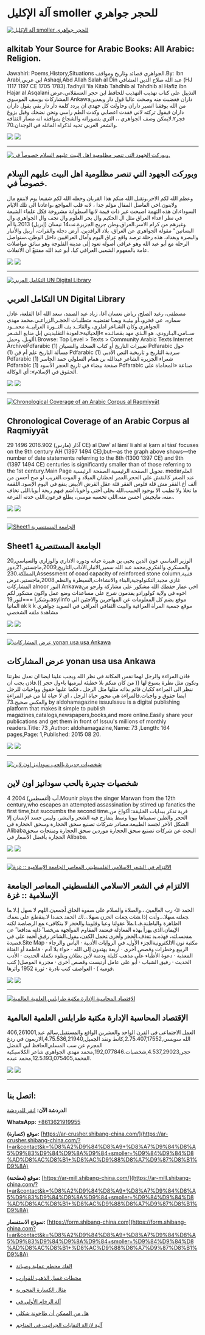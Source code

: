 # آلة الإكليل smoller للحجر جواهري

<a href="https://swt.shibang-china.com/?l=ar&img&k=%D8%A2%D9%84%D8%A9+%D8%A7%D9%84%D8%A5%D9%83%D9%84%D9%8A%D9%84+smoller+%D9%84%D9%84%D8%AD%D8%AC%D8%B1+%D8%AC%D9%88%D8%A7%D9%87%D8%B1%D9%8A" target="_blank">![آلة الإكليل smoller للحجر جواهري](http://static.shibang-china.com/all-800x300/92.jpg)</a>

## alkitab Your Source for Arabic Books: All Arabic: Religion.
Jawahiri: Poems,History,Situations الجواهري قصائد وتاريخ ومواقف.By: Ibn Arabi,ابن عربي Ashaqi,Abd Allah Salah al Din عبد الله صلاح الدين العشاقي (HJ 1117 1197 CE 1705 1783).Tadhyil &#39;ila Kitab Tahdhib al Tahdhib al Hafiz ibn Hajar al Asqalani التذييل على كتاب تهذيب التهذيب للحافظ ابن حجر العسقلاني.عرض المشاركات يوسف الموسوي Ankawaداران فغضبت منه وصحت عاليا قول دار وبعدين من الله يوفقنا اتصير داران وحاولت كل جهدي ان يردد كلمة دار دار بقي يقول داران داران فيقول تركته لاني فقدت اعصابي وكدت الطم راسي ونحن نضحك وقبل بزوغ فجر٢.لايمكن وصف الجواهري ،، الثري بتصوراته والشجاع بمواقفه انه مسار الثقافه والشعر العربي تحيه لذكراه الماثله في الوجدان.70.


<a href="https://whatsapp.shibangsoft.com/WhatsApp.php" target="_blank" title="WhatsApp">![](http://static.shibang-china.com/icon/whatsapp.png)</a> <a href="https://swt.shibang-china.com/?l=ar&icon&k=%D8%A2%D9%84%D8%A9+%D8%A7%D9%84%D8%A5%D9%83%D9%84%D9%8A%D9%84+smoller+%D9%84%D9%84%D8%AD%D8%AC%D8%B1+%D8%AC%D9%88%D8%A7%D9%87%D8%B1%D9%8A" target="_blank">![](http://static.shibang-china.com/icon/chat-ar.png)</a>

---

<a href="https://swt.shibang-china.com/?l=ar&img&k=%D8%A2%D9%84%D8%A9+%D8%A7%D9%84%D8%A5%D9%83%D9%84%D9%8A%D9%84+smoller+%D9%84%D9%84%D8%AD%D8%AC%D8%B1+%D8%AC%D9%88%D8%A7%D9%87%D8%B1%D9%8A" target="_blank">![وبوركت الجهود التي تنصر مظلومية اهل البيت عليهم السلام خصوصاً في.](http://static.shibang-china.com/all-800x300/1018.jpg)</a>

## وبوركت الجهود التي تنصر مظلومية اهل البيت عليهم السلام خصوصاً في.
وعظم الله لكم الاجر.وتقبل الله منكم هذا القربان.وجعله الله لكم شفيعا يوم لاينفع مال ولابنون.اخي الفاضل المقال مؤلم جدا ، لانه قلب المواجع ،واعادنا الى تلك الايام السوداء.ان هذه التهمة اصبحت غير ذات قيمة لانها اسطوانة مشروخة فكل علماء الشيعة في نظر اعداء العراق مثل ال الحكيم وال بحر العلوم وال نجف وال الجواهري وال وغيرهم من كرام الاسر.العراق.وطن جريح الجزيرة.نت14 نيسان (إبريل) 2013.يا أم البساتين&quot; مقولة الجواهري عن العراق، بلاد الرافدين، أرض دجلة والفرات، أربيل والأنبار والبصرة وبغداد، هذه رحلة ترصد واقع عراق اليوم وآمال العراقيين داخل الوطن،.سنواصل الرحلة مع أبو عبد الله وهو عراقي أصوله تعود إلى مدينة الفلوجة وهو سائق مواصلات عامة بالمفهوم الشعبي العراقي كيا، أبو عبد الله مقتنعٌ أن الانفلات.


<a href="https://whatsapp.shibangsoft.com/WhatsApp.php" target="_blank" title="WhatsApp">![](http://static.shibang-china.com/icon/whatsapp.png)</a> <a href="https://swt.shibang-china.com/?l=ar&icon&k=%D8%A2%D9%84%D8%A9+%D8%A7%D9%84%D8%A5%D9%83%D9%84%D9%8A%D9%84+smoller+%D9%84%D9%84%D8%AD%D8%AC%D8%B1+%D8%AC%D9%88%D8%A7%D9%87%D8%B1%D9%8A" target="_blank">![](http://static.shibang-china.com/icon/chat-ar.png)</a>

---

<a href="https://swt.shibang-china.com/?l=ar&img&k=%D8%A2%D9%84%D8%A9+%D8%A7%D9%84%D8%A5%D9%83%D9%84%D9%8A%D9%84+smoller+%D9%84%D9%84%D8%AD%D8%AC%D8%B1+%D8%AC%D9%88%D8%A7%D9%87%D8%B1%D9%8A" target="_blank">![التكامل العربي UN Digital Library](http://static.shibang-china.com/all-800x300/1059.jpg)</a>

## التكامل العربي UN Digital Library
مصطفى، رغيد الصلح، رياض نعسان آغا، زياد عبد الصمد، سعد الله آغا القلعة، عادل سماره، عي فخرو،.أو بيئيـة وبمـا تقتضيـه متطلبـات الحجـر.الزراعـي.محمد مهدي الجواهري.وكان الشـاعر املري،.والقائــد يف الثــورة العرابيــة محمــود ســامي.البـارودي، هو الـذي مهد بقصائـده »اإلحيائية«.لعودة التقليديني إىل منابع الشـعر األوىل، وحمل.Browse: Top Level &gt; Texts &gt; Community Arabic Texts Internet ArchivePdfarabic تغييرات التاريخ أو کتاب الضحك والنسيان (1) Pdfarabic حول مسألة التاريخ علم أم فن (1) Pdfarabic سردية التاريخ و تاريخية النص الأدبي (1) Pdfarabic شعراء الجزیرة الشاعر عبدالله بن همام السلولي حمد الجاسر (1) Pdfarabic صفحة بيضاء في تاريخ الحجر الأسود (1) Pdfarabic صناعة «المحاماة علی الحقوق في الإسلام»: أي الوکالة.


<a href="https://whatsapp.shibangsoft.com/WhatsApp.php" target="_blank" title="WhatsApp">![](http://static.shibang-china.com/icon/whatsapp.png)</a> <a href="https://swt.shibang-china.com/?l=ar&icon&k=%D8%A2%D9%84%D8%A9+%D8%A7%D9%84%D8%A5%D9%83%D9%84%D9%8A%D9%84+smoller+%D9%84%D9%84%D8%AD%D8%AC%D8%B1+%D8%AC%D9%88%D8%A7%D9%87%D8%B1%D9%8A" target="_blank">![](http://static.shibang-china.com/icon/chat-ar.png)</a>

---

<a href="https://swt.shibang-china.com/?l=ar&img&k=%D8%A2%D9%84%D8%A9+%D8%A7%D9%84%D8%A5%D9%83%D9%84%D9%8A%D9%84+smoller+%D9%84%D9%84%D8%AD%D8%AC%D8%B1+%D8%AC%D9%88%D8%A7%D9%87%D8%B1%D9%8A" target="_blank">![Chronological Coverage of an Arabic Corpus al Raqmiyyāt](http://static.shibang-china.com/all-800x300/107.jpg)</a>

## Chronological Coverage of an Arabic Corpus al Raqmiyyāt
29 آذار (مارس) 2016.902 1496 CE) al Ḍawʾ al lāmiʿ li ahl al ḳarn al tāsiʿ focuses on the 9th century AH (1397 1494 CE),but—as the graph above shows—the number of date statements referring to the 8th (1300 1397 CE) and 9th (1397 1494 CE) centuries is significantly smaller than of those referring to the 1st century.Main Page تحويل الصفحة الرئيسية الصفحة الرئيسية. medarالعلم عند الصغر كالنقش على الحجر.العمر لحظتان الميلاد و الموت.الغريب لو صح أحسن من ألف أخ.الفقر مش قلة فلوس الفقر قلة عقل.القرش الأبيض ينفع في اليوم الإسود.اللقمة ما تحلا ولا تطيب الا بوجود الحبيب.الله يخلي أختي وأخويا،أشم فيهم ريحة أبويا.اللى تخاف منه، مايجيش أحسن منه.اللى تحسبه موسى، يطلع فرعون.اللى خدته القرعة،.


<a href="https://whatsapp.shibangsoft.com/WhatsApp.php" target="_blank" title="WhatsApp">![](http://static.shibang-china.com/icon/whatsapp.png)</a> <a href="https://swt.shibang-china.com/?l=ar&icon&k=%D8%A2%D9%84%D8%A9+%D8%A7%D9%84%D8%A5%D9%83%D9%84%D9%8A%D9%84+smoller+%D9%84%D9%84%D8%AD%D8%AC%D8%B1+%D8%AC%D9%88%D8%A7%D9%87%D8%B1%D9%8A" target="_blank">![](http://static.shibang-china.com/icon/chat-ar.png)</a>

---

<a href="https://swt.shibang-china.com/?l=ar&img&k=%D8%A2%D9%84%D8%A9+%D8%A7%D9%84%D8%A5%D9%83%D9%84%D9%8A%D9%84+smoller+%D9%84%D9%84%D8%AD%D8%AC%D8%B1+%D8%AC%D9%88%D8%A7%D9%87%D8%B1%D9%8A" target="_blank">![Sheet1 الجامعة المستنصرية](http://static.shibang-china.com/all-800x300/1450.jpg)</a>

## Sheet1 الجامعة المستنصرية
20,الوزير العباسي عون الدين يحيى بن هبيرة حياته ودوره الاداري والوزاري والسياسي والعسكري والفكري,محمد عبد الله سمير,الانبار,الآداب,التاريخ,2009,ماجستير.21,دور المملكة.230,Assessment of coad capacity of reinforced stone column,قتبية غازي مجيد,التكنولوجية,البناء والانشاءات,السيطرة والنظم,2008,ماجستير.عرض المشاركات alnoor النور Ankawaاخي عمار حفظك الله مشكور علي مشاركة وارجو من اخوه في ولاية كولورادو يقدمون شرح علي مساعدات وضع عمل واكون مشكور لكم وشكرا ===لنور.19.asylinfo موقع يضم كل المعلومات عن المهاجرين والاجئين الي المانيا ak k k موقع جمعية المرأة العراقية والبيت الثقافي العراقي في السويد جواهري مشاهدة ملفه الشخصي


<a href="https://whatsapp.shibangsoft.com/WhatsApp.php" target="_blank" title="WhatsApp">![](http://static.shibang-china.com/icon/whatsapp.png)</a> <a href="https://swt.shibang-china.com/?l=ar&icon&k=%D8%A2%D9%84%D8%A9+%D8%A7%D9%84%D8%A5%D9%83%D9%84%D9%8A%D9%84+smoller+%D9%84%D9%84%D8%AD%D8%AC%D8%B1+%D8%AC%D9%88%D8%A7%D9%87%D8%B1%D9%8A" target="_blank">![](http://static.shibang-china.com/icon/chat-ar.png)</a>

---

<a href="https://swt.shibang-china.com/?l=ar&img&k=%D8%A2%D9%84%D8%A9+%D8%A7%D9%84%D8%A5%D9%83%D9%84%D9%8A%D9%84+smoller+%D9%84%D9%84%D8%AD%D8%AC%D8%B1+%D8%AC%D9%88%D8%A7%D9%87%D8%B1%D9%8A" target="_blank">![عرض المشاركات yonan usa usa Ankawa](http://static.shibang-china.com/all-800x300/241.jpg)</a>

## عرض المشاركات yonan usa usa Ankawa
فاذن المراءة والرجل لهما نفس المكانة في نظر الله ويجب علينا ايضا ان نعدل نظرتنا وتكون مثل نظرة يسوع لها (( من كان منكم بلا خطيئة ليرميها باءول حجر )).فاذن يجب ان ننظر الى المراءة ككيان قائم بذاته مثلها مثل الرجل ، فكما عليها حقوق وواجبات للرجل ايضا حقوق و واجبات.فالمراءة هي محور حياة الرجل ، اي لا حياة لنا من غير المراءة والعكس صحيح.73 by aldohamagazine issuuIssuu is a digital publishing platform that makes it simple to publish magazines,catalogs,newspapers,books,and more online.Easily share your publications and get them in front of Issuu&#39;s millions of monthly readers.Title: 73 ,Author: aldohamagazine,Name: 73 ,Length: 164 pages,Page: 1,Published: 2015 08 20.


<a href="https://whatsapp.shibangsoft.com/WhatsApp.php" target="_blank" title="WhatsApp">![](http://static.shibang-china.com/icon/whatsapp.png)</a> <a href="https://swt.shibang-china.com/?l=ar&icon&k=%D8%A2%D9%84%D8%A9+%D8%A7%D9%84%D8%A5%D9%83%D9%84%D9%8A%D9%84+smoller+%D9%84%D9%84%D8%AD%D8%AC%D8%B1+%D8%AC%D9%88%D8%A7%D9%87%D8%B1%D9%8A" target="_blank">![](http://static.shibang-china.com/icon/chat-ar.png)</a>

---

<a href="https://swt.shibang-china.com/?l=ar&img&k=%D8%A2%D9%84%D8%A9+%D8%A7%D9%84%D8%A5%D9%83%D9%84%D9%8A%D9%84+smoller+%D9%84%D9%84%D8%AD%D8%AC%D8%B1+%D8%AC%D9%88%D8%A7%D9%87%D8%B1%D9%8A" target="_blank">![شخصيات جديرة بالحب سودانيز اون لاين](http://static.shibang-china.com/all-800x300/900.jpg)</a>

## شخصيات جديرة بالحب سودانيز اون لاين
4 آب (أغسطس) 2004.Mounir plays the singer Marwan from the 12th century,who escapes an attempted assassination by stirred up fanatics the first time,but succumbs the second time.قرية تذكر ببدايات الخليقة: أكواخ من الحجر والطين سميناها بيوتا وسط يتمازج فيه الشجر والبشر، وليس جسد الإنسان إلا الشكل الآخر لجسد الطبيعة.مصادر شركات تصنيع سحق الحجارة وسحق الحجارة في Alibabaالبحث عن شركات تصنيع سحق الحجارة موردين سحق الحجارة ومنتجات سحق الحجارة بأفضل الأسعار في Alibaba.


<a href="https://whatsapp.shibangsoft.com/WhatsApp.php" target="_blank" title="WhatsApp">![](http://static.shibang-china.com/icon/whatsapp.png)</a> <a href="https://swt.shibang-china.com/?l=ar&icon&k=%D8%A2%D9%84%D8%A9+%D8%A7%D9%84%D8%A5%D9%83%D9%84%D9%8A%D9%84+smoller+%D9%84%D9%84%D8%AD%D8%AC%D8%B1+%D8%AC%D9%88%D8%A7%D9%87%D8%B1%D9%8A" target="_blank">![](http://static.shibang-china.com/icon/chat-ar.png)</a>

---

<a href="https://swt.shibang-china.com/?l=ar&img&k=%D8%A2%D9%84%D8%A9+%D8%A7%D9%84%D8%A5%D9%83%D9%84%D9%8A%D9%84+smoller+%D9%84%D9%84%D8%AD%D8%AC%D8%B1+%D8%AC%D9%88%D8%A7%D9%87%D8%B1%D9%8A" target="_blank">![الالتزام في الشعر الاسلامي الفلسطيني المعاصر الجامعة الإسلامية :: غزة](http://static.shibang-china.com/all-800x300/178.jpg)</a>

## الالتزام في الشعر الاسلامي الفلسطيني المعاصر الجامعة الإسلامية :: غزة
ﺍﻟﺤﻤﺩ ﷲ ﺭﺏ ﺍﻟﻌﺎﻟﻤﻴﻥ.،.ﻭﺍﻟﺼﻼﺓ ﻭﺍﻟﺴﻼﻡ ﻋﻠﻰ ﺼﻔﻭﺓ ﺍﻟﺨﻠﻕ ﺃﺠﻤﻌﻴﻥ.ﺍﻟﻠﻬﻡ ﻻ ﺴﻬل ﺇ.ﻻ ﻤﺎ ﺠﻌﻠﺘﻪ ﺴﻬﻼ.،.ﻭﺃﻨﺕ ﺇﺫﺍ ﺸﺌﺕ ﺠﻌﻠﺕ ﺍﻟﺤﺯﻥ ﺴﻬﻼ.،.ﻟﻙ ﺍﻟﺤﻤﺩ ﺤﻤـﺩﺍ ﻻ.ﻴﻨﻘﻁﻊ ﻋﻠﻰ ﻨﻌﻤﻙ ﺍﻟﻅﺎﻫﺭﺓ ﻭﺍﻟﺒﺎﻁﻨﺔ.ﻓ،.ﺎ.ﻤﻸ ﻋﻘﻭﻟﻨﺎ ﻭﻋﻴﺎ ﻭﻗﻠﻭﺒﻨﺎ.ﻭﺍﻟﺤﺠﺭ ﻻ ﻴﺘﻜﺎﻓﻰﺀ ﻤﻊ ﺍﻟﺭﺼﺎﺼﺔ ﻟﻜﻨﻪ ﺍﻹﻴﻤﺎﻥ.ﺍﻟﺫﻱ ﻴﻬﺯﺃ ﺒﻬﺫﻩ ﺍﻟﻤﻌﺎﺩﻟﺔ ﻓﻴﻌﺘﻤﺩ ﺍﻟﻤﻘﺎﻭﻡ ﺍﻟﻤﻭﺍﺠﻬﺔ ﻤﺭﺨﺼﺎﹰ ﺫﺍﺘﻪ ﻤﺩﺍﻓﻌﺎﹰ ﻋﻥ ﻤﻘﺩﺴ.ﺎﺘﻪ، ﻓﻬﺫﻩ.ﻴﺩ ﺘﻘﺫﻑ.ﺍﻟﺤﺠﺭ ﻭﺃﺨﺭﻯ ﺘﺤﻤل ﺍﻟﻜﻔﻥ،.ﻴﻘﻭل.ﺍﻟﺸﺎﻋﺭ ﺭﻓﻴﻕ ﺃﺤﻤﺩ ﻋﻠﻲ ﻓﻲ ﻗﺼﻴﺩﺓ.Site Map مكتبة نون الالكترونيةالجزء الأول، في الروايات الأدبية &middot; اليأس والرجاء &middot; الربيع وخطرات وقصص أخرى &middot; أربعة يهتدون إلى الله &middot; حواء بلا آدم &middot; فاطمة أو الفتاة المعذبة &middot; دعوة الأطباء على مذهب كليلة ودمنة لابن بطلان ويتلوه تكملة الحديث &middot; الأدب الحديث &middot; رفيق الشباب &middot; أبو علي عامل أرتيست وقصص أخرى &middot; مجزرة الموصل( كتب قومية ) &middot; العواصف كتب نادرة &middot; ثورة 1952 وأثرها.


<a href="https://whatsapp.shibangsoft.com/WhatsApp.php" target="_blank" title="WhatsApp">![](http://static.shibang-china.com/icon/whatsapp.png)</a> <a href="https://swt.shibang-china.com/?l=ar&icon&k=%D8%A2%D9%84%D8%A9+%D8%A7%D9%84%D8%A5%D9%83%D9%84%D9%8A%D9%84+smoller+%D9%84%D9%84%D8%AD%D8%AC%D8%B1+%D8%AC%D9%88%D8%A7%D9%87%D8%B1%D9%8A" target="_blank">![](http://static.shibang-china.com/icon/chat-ar.png)</a>

---

<a href="https://swt.shibang-china.com/?l=ar&img&k=%D8%A2%D9%84%D8%A9+%D8%A7%D9%84%D8%A5%D9%83%D9%84%D9%8A%D9%84+smoller+%D9%84%D9%84%D8%AD%D8%AC%D8%B1+%D8%AC%D9%88%D8%A7%D9%87%D8%B1%D9%8A" target="_blank">![الإقتصاد المحاسبة الإدارة مكتبة طرابلس العلمية العالمية](http://static.shibang-china.com/all-800x300/707.jpg)</a>

## الإقتصاد المحاسبة الإدارة مكتبة طرابلس العلمية العالمية
406,261001,العمل الاجتماعى فى القرن الواحد والعشرين الواقع والمستقبل,سالم عبد الله سويسي,2.75.407,17552,كانط ونقد الجميل,4.75.536,21940,الاربعون في ردع المجرم عن سب المسلم,الحافظ ابي الفضل حجر,4.537,29023,شخصيات.192,077846,محمد مهدي الجواهري شاعر الكلاسيكية الفخمة,12.5.193,075405,محمد عبده.

<a href="https://whatsapp.shibangsoft.com/WhatsApp.php" target="_blank" title="WhatsApp">![](http://static.shibang-china.com/icon/whatsapp.png)</a> <a href="https://swt.shibang-china.com/?l=ar&icon&k=%D8%A2%D9%84%D8%A9+%D8%A7%D9%84%D8%A5%D9%83%D9%84%D9%8A%D9%84+smoller+%D9%84%D9%84%D8%AD%D8%AC%D8%B1+%D8%AC%D9%88%D8%A7%D9%87%D8%B1%D9%8A" target="_blank">![](http://static.shibang-china.com/icon/chat-ar.png)</a>

---
## اتصل بنا:

**الدردشة الآن:** [انقر للدردشة](https://swt.shibang-china.com?l=ar&contact&k=%D8%A2%D9%84%D8%A9+%D8%A7%D9%84%D8%A5%D9%83%D9%84%D9%8A%D9%84+smoller+%D9%84%D9%84%D8%AD%D8%AC%D8%B1+%D8%AC%D9%88%D8%A7%D9%87%D8%B1%D9%8A)

**WhatsApp:**  [+8613621919955](https://whatsapp.shibangsoft.com/WhatsApp.php)

**موقع (كسارة):** [https://ar-crusher.shibang-china.com/](https://ar-crusher.shibang-china.com/?l=ar&contact&k=%D8%A2%D9%84%D8%A9+%D8%A7%D9%84%D8%A5%D9%83%D9%84%D9%8A%D9%84+smoller+%D9%84%D9%84%D8%AD%D8%AC%D8%B1+%D8%AC%D9%88%D8%A7%D9%87%D8%B1%D9%8A)

**موقع (مطحنة):** [https://ar-mill.shibang-china.com/](https://ar-mill.shibang-china.com/?l=ar&contact&k=%D8%A2%D9%84%D8%A9+%D8%A7%D9%84%D8%A5%D9%83%D9%84%D9%8A%D9%84+smoller+%D9%84%D9%84%D8%AD%D8%AC%D8%B1+%D8%AC%D9%88%D8%A7%D9%87%D8%B1%D9%8A)

**نموذج الاستفسار:** [https://form.shibang-china.com](https://form.shibang-china.com?l=ar&contact&k=%D8%A2%D9%84%D8%A9+%D8%A7%D9%84%D8%A5%D9%83%D9%84%D9%8A%D9%84+smoller+%D9%84%D9%84%D8%AD%D8%AC%D8%B1+%D8%AC%D9%88%D8%A7%D9%87%D8%B1%D9%8A)

* [الفك محطم عملية وصيانة](../30/%D8%A7%D9%84%D9%81%D9%83%20%D9%85%D8%AD%D8%B7%D9%85%20%D8%B9%D9%85%D9%84%D9%8A%D8%A9%20%D9%88%D8%B5%D9%8A%D8%A7%D9%86%D8%A9.md)

* [محطات غسل الذهب للقوارب](../30/%D9%85%D8%AD%D8%B7%D8%A7%D8%AA%20%D8%BA%D8%B3%D9%84%20%D8%A7%D9%84%D8%B0%D9%87%D8%A8%20%D9%84%D9%84%D9%82%D9%88%D8%A7%D8%B1%D8%A8.md)

* [مثال الكسارة المحورية](../28/%D9%85%D8%AB%D8%A7%D9%84%20%D8%A7%D9%84%D9%83%D8%B3%D8%A7%D8%B1%D8%A9%20%D8%A7%D9%84%D9%85%D8%AD%D9%88%D8%B1%D9%8A%D8%A9.md)

* [آلة الرخام الأولى في](../29/%D8%A2%D9%84%D8%A9%20%D8%A7%D9%84%D8%B1%D8%AE%D8%A7%D9%85%20%D8%A7%D9%84%D8%A3%D9%88%D9%84%D9%89%20%D9%81%D9%8A.md)

* [هل من الممكن أن طاحونة شكلي](../30/%D9%87%D9%84%20%D9%85%D9%86%20%D8%A7%D9%84%D9%85%D9%85%D9%83%D9%86%20%D8%A3%D9%86%20%D8%B7%D8%A7%D8%AD%D9%88%D9%86%D8%A9%20%D8%B4%D9%83%D9%84%D9%8A.md)

* [آلية لإزالة النفايات الجرانيت في المناجم](../26/%D8%A2%D9%84%D9%8A%D8%A9%20%D9%84%D8%A5%D8%B2%D8%A7%D9%84%D8%A9%20%D8%A7%D9%84%D9%86%D9%81%D8%A7%D9%8A%D8%A7%D8%AA%20%D8%A7%D9%84%D8%AC%D8%B1%D8%A7%D9%86%D9%8A%D8%AA%20%D9%81%D9%8A%20%D8%A7%D9%84%D9%85%D9%86%D8%A7%D8%AC%D9%85.md)